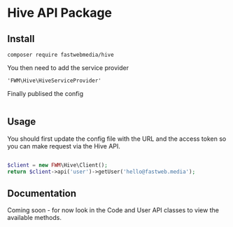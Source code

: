 # Hive API Package

## Install

```
composer require fastwebmedia/hive
```

You then need to add the service provider
 
```
'FWM\Hive\HiveServiceProvider'
```

Finally publised the config 

```php artisan vendor:publish
```    

## Usage

You should first update the config file with the URL and the access token so you can make request via the Hive API.
 
```php

$client = new FWM\Hive\Client();
return $client->api('user')->getUser('hello@fastweb.media');
```
 
## Documentation

Coming soon - for now look in the Code and User API classes to view the available methods.

